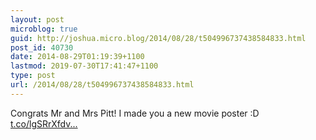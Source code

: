 ```yaml
---
layout: post
microblog: true
guid: http://joshua.micro.blog/2014/08/28/t504996737438584833.html
post_id: 40730
date: 2014-08-29T01:19:39+1100
lastmod: 2019-07-30T17:41:47+1100
type: post
url: /2014/08/28/t504996737438584833.html
---
```

Congrats Mr and Mrs Pitt! I made you a new movie poster :D [t.co/lgSRrXfdv...](http://t.co/lgSRrXfdvc)
